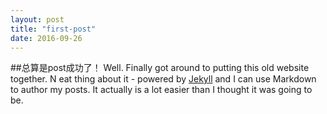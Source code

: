 ```yaml
---
layout: post
title: "first-post"
date: 2016-09-26
---
```

##总算是post成功了！
Well.
Finally got around to putting this old website together. N
eat thing about it - powered by [Jekyll](http://jekyllrb.com) and I can use Markdown to author my posts. 
It actually is a lot easier than I thought it was going to be.
